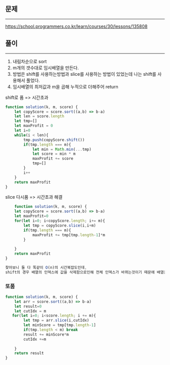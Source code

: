 ## 문제
---
https://school.programmers.co.kr/learn/courses/30/lessons/135808

## 풀이
---
1) 내림차순으로 sort
2) m개의 갯수대로 임시배열을 만든다.
3) 방법은 shift를 사용하는방법과 slice를 사용하는 방법이 있었는데 나는 shift를 사용해서 풀었다.
4) 임시배열의 최저값과 m을 곱해 누적으로 더해주어 return


shift로 품 => 시간초과
```jsx
function solution(k, m, score) {
    let copyScore = score.sort((a,b) => b-a)
    let len = score.length
    let tmp=[]
    let maxProfit = 0
    let i=0
    while(i < len){
        tmp.push(copyScore.shift())
        if(tmp.length === m){
            let min = Math.min(...tmp)
            let score = min * m
            maxProfit += score
            tmp=[]
        }
        i++
    }
    return maxProfit
}
```


slice 다시품 => 시간초과 해결
```jsx
    function solution(k, m, score) {
    let copyScore = score.sort((a,b) => b-a)
    let maxProfit=0
    for(let i=0; i<copyScore.length; i+= m){
        let tmp = copyScore.slice(i,i+m)
        if(tmp.length === m){
            maxProfit += tmp[tmp.length-1]*m
        }
        
    }
    return maxProfit
}

찾아보니 둘 다 똑같이 O(n)의 시간복잡도인데, 
shift의 경우 배열의 인덱스에 값을 삭제함으로인해 전체 인덱스가 바뀌는것이기 때문에 배열을 자르면서 인덱스를 조정해주는 slice의 경우보다 더 낮은 시간복잡도를 가진다고 판단되어 초과하는것이라고 생각한다. 

```
### 또품
```jsx
function solution(k, m, score) {
    let arr = score.sort((a,b) => b-a)
    let result=0
    let cutIdx = m
   for(let i=0; i<score.length; i += m){
        let tmp = arr.slice(i,cutIdx)
        let minScore = tmp[tmp.length-1]
        if(tmp.length < m) break
        result += minScore*m
        cutIdx +=m
   
    }
    return result
}
```
